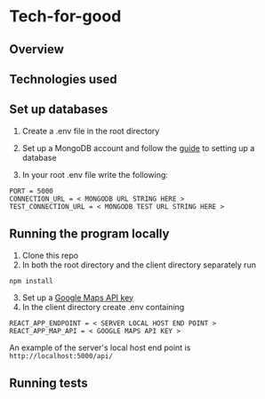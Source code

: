 # Tech-for-good

## Overview



## Technologies used

## Set up databases

1. Create a .env file in the root directory

3. Set up a MongoDB account and follow the [guide](https://docs.mongodb.com/manual/tutorial/getting-started/) to setting up a database

2. In your root .env file write the following: 
```
PORT = 5000
CONNECTION_URL = < MONGODB URL STRING HERE >
TEST_CONNECTION_URL = < MONGODB TEST URL STRING HERE >
```

## Running the program locally

1. Clone this repo
2. In both the root directory and the client directory separately run

```
npm install
```

3. Set up a [Google Maps API key](https://developers.google.com/maps/documentation/javascript/get-api-key)
4. In the client directory create .env containing

```
REACT_APP_ENDPOINT = < SERVER LOCAL HOST END POINT >
REACT_APP_MAP_API = < GOOGLE MAPS API KEY >

```

An example of the server's local host end point is `http://localhost:5000/api/`

## Running tests
